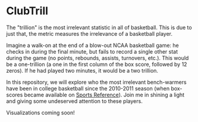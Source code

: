 # ClubTrill

The "trillion" is the most irrelevant statistic in all of basketball. This is due to just that, the metric measures the irrelevance of a basketball player.  

Imagine a walk-on at the end of a blow-out NCAA basketball game: he checks in during the final minute, but fails to record a single other stat during the game (no points, rebounds, assists, turnovers, etc.). This would be a one-trillion (a one in the first column of the box score, followed by 12 zeros).  If he had played two minutes, it would be a two trillion.

In this repository, we will explore who the most irrelevant bench-warmers have been in college basketball since the 2010-2011 season (when box-scores became available on [Sports Reference](http://www.sports-reference.com/cbb/boxscores/)).  Join me in shining a light and giving some undeserved attention to these players. 

Visualizations coming soon!
